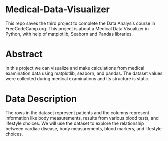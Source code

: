# Medical-Data-Visualizer

This repo saves the third project to complete the Data Analysis course in FreeCodeCamp.org. This project is about a Medical Data Visualizer in Python, with help of matplotlib, Seaborn and Pandas libraries.

# Abstract 

In this project we can visualize and make calculations from medical examination data using matplotlib, seaborn, and pandas. The dataset values were collected during medical examinations and its structure is static.

# Data Description

The rows in the dataset represent patients and the columns represent information like body measurements, results from various blood tests, and lifestyle choices. We will use the dataset to explore the relationship between cardiac disease, body measurements, blood markers, and lifestyle choices.